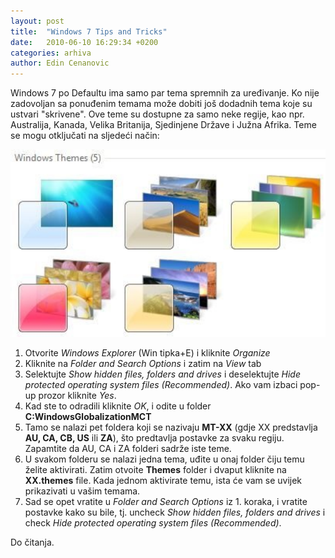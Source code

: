 ```yaml
---
layout: post
title:  "Windows 7 Tips and Tricks"
date:   2010-06-10 16:29:34 +0200
categories: arhiva
author: Edin Cenanovic
---
```

Windows 7 po Defaultu ima samo par tema spremnih za uređivanje. Ko nije zadovoljan sa ponuđenim temama može dobiti još dodadnih tema koje su ustvari "skrivene". Ove teme su dostupne za samo neke regije, kao npr. Australija, Kanada, Velika Britanija, Sjedinjene Države i Južna Afrika. Teme se mogu otključati na sljedeći način:

<img src="/assets/win7themes.jpg" width="600" />

1. Otvorite *Windows Explorer* (Win tipka+E) i kliknite *Organize*
2. Kliknite na *Folder and Search Options* i zatim na *View* tab
3. Selektujte *Show hidden files, folders and drives* i deselektujte *Hide protected operating system files (Recommended)*. Ako vam izbaci pop-up prozor kliknite *Yes*.
4. Kad ste to odradili kliknite *OK*, i odite u folder **C:WindowsGlobalizationMCT**
5. Tamo se nalazi pet foldera koji se nazivaju **MT-XX** (gdje XX predstavlja **AU, CA, CB, US** ili **ZA**), što predtavlja postavke za svaku regiju. Zapamtite da AU, CA i ZA folderi sadrže iste teme.
6. U svakom folderu se nalazi jedna tema, uđite u onaj folder čiju temu želite aktivirati. Zatim otvoite **Themes** folder i dvaput kliknite na **XX.themes** file. Kada jednom aktivirate temu, ista će vam se uvijek prikazivati u vašim temama.
7. Sad se opet vratite u *Folder and Search Options* iz 1. koraka, i vratite postavke kako su bile, tj. uncheck *Show hidden files, folders and drives* i check *Hide protected operating system files (Recommended)*.

Do čitanja.
